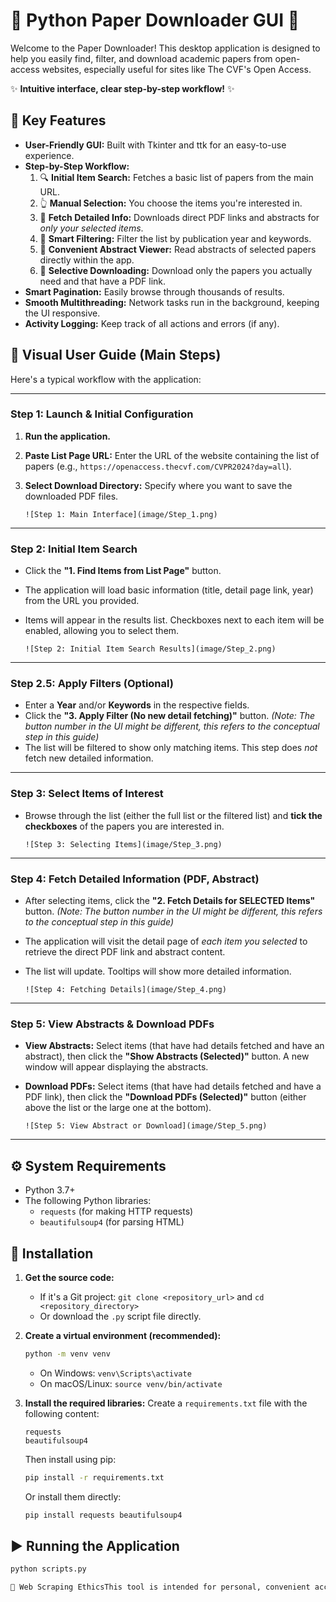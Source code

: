 # 📄 Python Paper Downloader GUI 🐍

Welcome to the Paper Downloader! This desktop application is designed to help you easily find, filter, and download academic papers from open-access websites, especially useful for sites like The CVF's Open Access.

✨ **Intuitive interface, clear step-by-step workflow!** ✨

## 🌟 Key Features

* **User-Friendly GUI:** Built with Tkinter and ttk for an easy-to-use experience.
* **Step-by-Step Workflow:**
    1.  🔍 **Initial Item Search:** Fetches a basic list of papers from the main URL.
    2.  👆 **Manual Selection:** You choose the items you're interested in.
    3.  📑 **Fetch Detailed Info:** Downloads direct PDF links and abstracts for *only your selected items*.
    4.  🔬 **Smart Filtering:** Filter the list by publication year and keywords.
    5.  📖 **Convenient Abstract Viewer:** Read abstracts of selected papers directly within the app.
    6.  💾 **Selective Downloading:** Download only the papers you actually need and that have a PDF link.
* **Smart Pagination:** Easily browse through thousands of results.
* **Smooth Multithreading:** Network tasks run in the background, keeping the UI responsive.
* **Activity Logging:** Keep track of all actions and errors (if any).

## 📸 Visual User Guide (Main Steps)

Here's a typical workflow with the application:

---

### Step 1: Launch & Initial Configuration

1.  **Run the application.**
2.  **Paste List Page URL:** Enter the URL of the website containing the list of papers (e.g., `https://openaccess.thecvf.com/CVPR2024?day=all`).
3.  **Select Download Directory:** Specify where you want to save the downloaded PDF files.

    `![Step 1: Main Interface](image/Step_1.png)`

---

### Step 2: Initial Item Search

* Click the **"1. Find Items from List Page"** button.
* The application will load basic information (title, detail page link, year) from the URL you provided.
* Items will appear in the results list. Checkboxes next to each item will be enabled, allowing you to select them.

    `![Step 2: Initial Item Search Results](image/Step_2.png)`

---

### Step 2.5: Apply Filters (Optional)

* Enter a **Year** and/or **Keywords** in the respective fields.
* Click the **"3. Apply Filter (No new detail fetching)"** button. *(Note: The button number in the UI might be different, this refers to the conceptual step in this guide)*
* The list will be filtered to show only matching items. This step does *not* fetch new detailed information.

---

### Step 3: Select Items of Interest

* Browse through the list (either the full list or the filtered list) and **tick the checkboxes** of the papers you are interested in.

    `![Step 3: Selecting Items](image/Step_3.png)`

---

### Step 4: Fetch Detailed Information (PDF, Abstract)

* After selecting items, click the **"2. Fetch Details for SELECTED Items"** button. *(Note: The button number in the UI might be different, this refers to the conceptual step in this guide)*
* The application will visit the detail page of *each item you selected* to retrieve the direct PDF link and abstract content.
* The list will update. Tooltips will show more detailed information.

    `![Step 4: Fetching Details](image/Step_4.png)`

---

### Step 5: View Abstracts & Download PDFs

* **View Abstracts:** Select items (that have had details fetched and have an abstract), then click the **"Show Abstracts (Selected)"** button. A new window will appear displaying the abstracts.
* **Download PDFs:** Select items (that have had details fetched and have a PDF link), then click the **"Download PDFs (Selected)"** button (either above the list or the large one at the bottom).

    `![Step 5: View Abstract or Download](image/Step_5.png)`

---

## ⚙️ System Requirements

* Python 3.7+
* The following Python libraries:
    * `requests` (for making HTTP requests)
    * `beautifulsoup4` (for parsing HTML)

## 🚀 Installation

1.  **Get the source code:**
    * If it's a Git project: `git clone <repository_url>` and `cd <repository_directory>`
    * Or download the `.py` script file directly.

2.  **Create a virtual environment (recommended):**
    ```bash
    python -m venv venv
    ```
    * On Windows: `venv\Scripts\activate`
    * On macOS/Linux: `source venv/bin/activate`

3.  **Install the required libraries:**
    Create a `requirements.txt` file with the following content:
    ```
    requests
    beautifulsoup4
    ```
    Then install using pip:
    ```bash
    pip install -r requirements.txt
    ```
    Or install them directly:
    ```bash
    pip install requests beautifulsoup4
    ```

## ▶️ Running the Application

```bash
python scripts.py 

📜 Web Scraping EthicsThis tool is intended for personal, convenient access to publicly available information.Always respect the terms of service and robots.txt file of the websites you access.Avoid sending too many requests in a short period to prevent overloading the server. The script includes small delays, but responsible usage is crucial.The developer of this script is not responsible for misuse.📄 LicenseThis project is open-source. You are free to use, modify, and distribute it. Please consider providing attribution if you build upon this project. 